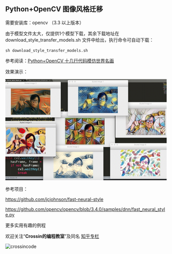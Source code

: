 ## Python+OpenCV 图像风格迁移

需要安装库：opencv （3.3 以上版本）

由于模型文件太大，仅提供1个模型下载，其余下载地址在 download_style_transfer_models.sh 文件中给出，执行命令可自动下载：

`sh download_style_transfer_models.sh`



参考阅读：[Python+OpenCV 十几行代码模仿世界名画](https://mp.weixin.qq.com/s/DITIb4a-yZxH2XtpmXhxZg)



效果演示：

![](output.gif)



参考项目：

https://github.com/jcjohnson/fast-neural-style

https://github.com/opencv/opencv/blob/3.4.0/samples/dnn/fast_neural_style.py



更多实用有趣的例程

欢迎关注“**Crossin的编程教室**”及同名 [知乎专栏](https://zhuanlan.zhihu.com/crossin)

![crossincode](../crossin-logo.png)
